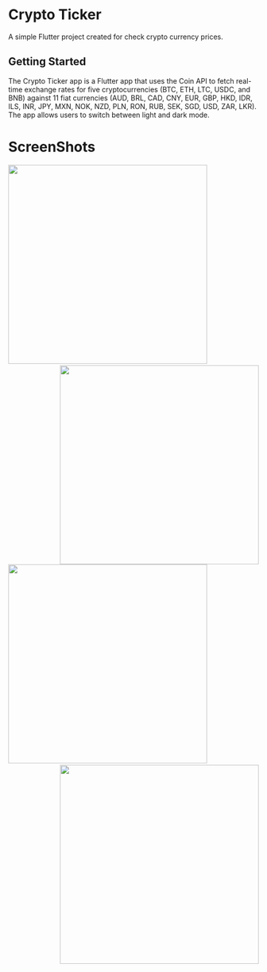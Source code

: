 # Crypto Ticker

A simple Flutter project created for check crypto currency prices.

## Getting Started

The Crypto Ticker app is a Flutter app that uses the Coin API to fetch real-time exchange rates for five cryptocurrencies (BTC, ETH, LTC, USDC, and BNB) against 11 fiat currencies (AUD, BRL, CAD, CNY, EUR, GBP, HKD, IDR, ILS, INR, JPY, MXN, NOK, NZD, PLN, RON, RUB, SEK, SGD, USD, ZAR, LKR). The app allows users to switch between light and dark mode.


# ScreenShots
<img src="https://github.com/chaniru-puldith/EzyQuizzy-flutter-app/assets/131237062/ec606e2c-085d-4701-ac15-fb82fe6f5bfb" width="400px">
<img src="https://github.com/chaniru-puldith/EzyQuizzy-flutter-app/assets/131237062/f0d190e4-231b-418e-9ece-f3ba1f43d6bd" width="400px" align="right">&nbsp;&nbsp;<br><br>
<img src="https://github.com/chaniru-puldith/EzyQuizzy-flutter-app/assets/131237062/4ddf6dda-3107-48c7-b93b-3cfbbdce8383" width="400px">
<img src="https://github.com/chaniru-puldith/EzyQuizzy-flutter-app/assets/131237062/52c70dda-4987-448f-a3b6-344d6694db0f" width="400px" align="right">
&nbsp;&nbsp;<br><br>

